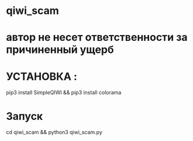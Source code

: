 
# qiwi_scam

# автор не несет ответственности за причиненный ущерб

# УСТАНОВКА :
pip3 install SimpleQIWI && pip3 install colorama

# Запуск
cd qiwi_scam && python3 qiwi_scam.py
